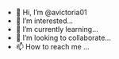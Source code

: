 - 👋 Hi, I’m @avictoria01
- 👀 I’m interested...
- 🌱 I’m currently learning...
- 💞️ I’m looking to collaborate...
- 📫 How to reach me ...

<!---
avictoria01/avictoria01 is a ✨ special ✨ repository because its `README.md` (this file) appears on your GitHub profile.
You can click the Preview link to take a look at your changes.
--->
